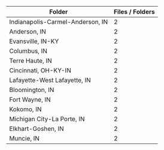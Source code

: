 | Folder                           |   Files / Folders |
|----------------------------------|-------------------|
| Indianapolis-Carmel-Anderson, IN |                 2 |
| Anderson, IN                     |                 2 |
| Evansville, IN-KY                |                 2 |
| Columbus, IN                     |                 2 |
| Terre Haute, IN                  |                 2 |
| Cincinnati, OH-KY-IN             |                 2 |
| Lafayette-West Lafayette, IN     |                 2 |
| Bloomington, IN                  |                 2 |
| Fort Wayne, IN                   |                 2 |
| Kokomo, IN                       |                 2 |
| Michigan City-La Porte, IN       |                 2 |
| Elkhart-Goshen, IN               |                 2 |
| Muncie, IN                       |                 2 |